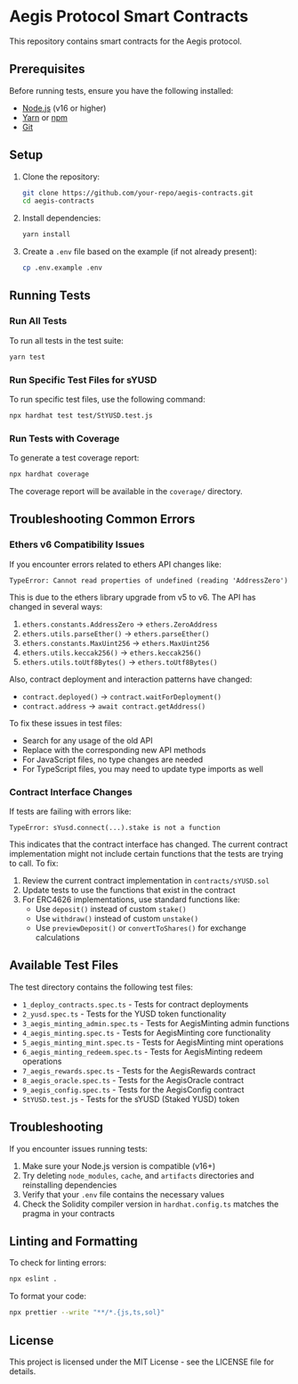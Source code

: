# Aegis Protocol Smart Contracts

This repository contains smart contracts for the Aegis protocol.

## Prerequisites

Before running tests, ensure you have the following installed:

- [Node.js](https://nodejs.org/) (v16 or higher)
- [Yarn](https://yarnpkg.com/) or [npm](https://www.npmjs.com/)
- [Git](https://git-scm.com/)

## Setup

1. Clone the repository:
   ```bash
   git clone https://github.com/your-repo/aegis-contracts.git
   cd aegis-contracts
   ```

2. Install dependencies:
   ```bash
   yarn install
   ```

3. Create a `.env` file based on the example (if not already present):
   ```bash
   cp .env.example .env
   ```

## Running Tests

### Run All Tests

To run all tests in the test suite:

```bash
yarn test
```

### Run Specific Test Files for sYUSD

To run specific test files, use the following command:

```bash
npx hardhat test test/StYUSD.test.js
```

### Run Tests with Coverage

To generate a test coverage report:

```bash
npx hardhat coverage
```

The coverage report will be available in the `coverage/` directory.

## Troubleshooting Common Errors

### Ethers v6 Compatibility Issues

If you encounter errors related to ethers API changes like:

```
TypeError: Cannot read properties of undefined (reading 'AddressZero')
```

This is due to the ethers library upgrade from v5 to v6. The API has changed in several ways:

1. `ethers.constants.AddressZero` → `ethers.ZeroAddress`
2. `ethers.utils.parseEther()` → `ethers.parseEther()`
3. `ethers.constants.MaxUint256` → `ethers.MaxUint256`
4. `ethers.utils.keccak256()` → `ethers.keccak256()`
5. `ethers.utils.toUtf8Bytes()` → `ethers.toUtf8Bytes()`

Also, contract deployment and interaction patterns have changed:
- `contract.deployed()` → `contract.waitForDeployment()`
- `contract.address` → `await contract.getAddress()`

To fix these issues in test files:
- Search for any usage of the old API
- Replace with the corresponding new API methods
- For JavaScript files, no type changes are needed
- For TypeScript files, you may need to update type imports as well

### Contract Interface Changes

If tests are failing with errors like:

```
TypeError: sYusd.connect(...).stake is not a function
```

This indicates that the contract interface has changed. The current contract implementation might not include certain functions that the tests are trying to call. To fix:

1. Review the current contract implementation in `contracts/sYUSD.sol`
2. Update tests to use the functions that exist in the contract
3. For ERC4626 implementations, use standard functions like:
   - Use `deposit()` instead of custom `stake()`
   - Use `withdraw()` instead of custom `unstake()`
   - Use `previewDeposit()` or `convertToShares()` for exchange calculations

## Available Test Files

The test directory contains the following test files:

- `1_deploy_contracts.spec.ts` - Tests for contract deployments
- `2_yusd.spec.ts` - Tests for the YUSD token functionality
- `3_aegis_minting_admin.spec.ts` - Tests for AegisMinting admin functions
- `4_aegis_minting.spec.ts` - Tests for AegisMinting core functionality
- `5_aegis_minting_mint.spec.ts` - Tests for AegisMinting mint operations
- `6_aegis_minting_redeem.spec.ts` - Tests for AegisMinting redeem operations
- `7_aegis_rewards.spec.ts` - Tests for the AegisRewards contract
- `8_aegis_oracle.spec.ts` - Tests for the AegisOracle contract
- `9_aegis_config.spec.ts` - Tests for the AegisConfig contract
- `StYUSD.test.js` - Tests for the sYUSD (Staked YUSD) token

## Troubleshooting

If you encounter issues running tests:

1. Make sure your Node.js version is compatible (v16+)
2. Try deleting `node_modules`, `cache`, and `artifacts` directories and reinstalling dependencies
3. Verify that your `.env` file contains the necessary values
4. Check the Solidity compiler version in `hardhat.config.ts` matches the pragma in your contracts

## Linting and Formatting

To check for linting errors:

```bash
npx eslint .
```

To format your code:

```bash
npx prettier --write "**/*.{js,ts,sol}"
```

## License

This project is licensed under the MIT License - see the LICENSE file for details.
